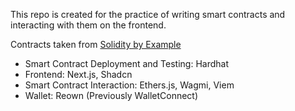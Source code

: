 This repo is created for the practice of writing smart contracts and interacting with them on the frontend.

Contracts taken from [Solidity by Example](https://solidity-by-example.org/)

- Smart Contract Deployment and Testing: Hardhat
- Frontend: Next.js, Shadcn
- Smart Contract Interaction: Ethers.js, Wagmi, Viem
- Wallet: Reown (Previously WalletConnect)
